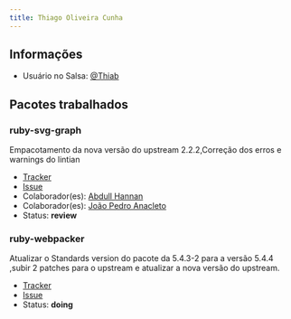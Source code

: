 ```yaml
---
title: Thiago Oliveira Cunha
---
```


## Informações

- Usuário no Salsa: [@Thiab](https://salsa.debian.org/Thiab) 

## Pacotes trabalhados

### ruby-svg-graph

Empacotamento da nova versão do upstream 2.2.2,Correção dos erros e warnings do lintian

- [Tracker](https://tracker.debian.org/pkg/ruby-svg-graph)
- [Issue](https://salsa.debian.org/debian-brasilia-team/docs/-/issues/71)
- Colaborador(es): [Abdull Hannan](https://salsa.debian.org/hannanhunny01)
- Colaborador(es): [João Pedro Anacleto](https://salsa.debian.org/jpanacleto2)
- Status: **review**


### ruby-webpacker

Atualizar o Standards version do pacote da 5.4.3-2 para a versão  5.4.4 ,subir 2 patches para o upstream e atualizar a nova versão do upstream.

- [Tracker](https://tracker.debian.org/pkg/ruby-webpacker)
- [Issue](https://salsa.debian.org/debian-brasilia-team/docs/-/issues/120)
- Status: **doing**

